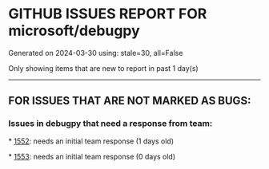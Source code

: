 
# GITHUB ISSUES REPORT FOR microsoft/debugpy


Generated on 2024-03-30 using: stale=30, all=False


Only showing items that are new to report in past 1 day(s)


---

## FOR ISSUES THAT ARE NOT MARKED AS BUGS:


### Issues in debugpy that need a response from team:


\* [1552](https://github.com/microsoft/debugpy/issues/1552 "Unable to find thread to evaluate variable reference."): needs an initial team response (1 days old)

\* [1553](https://github.com/microsoft/debugpy/issues/1553 "possible to effectively get something like &quot;jupyter.debugJustMyCode&quot;: 'sometimes true'?"): needs an initial team response (0 days old)
